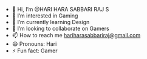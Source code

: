 - 👋 Hi, I’m @HARI HARA SABBARI RAJ S 
- 👀 I’m interested in Gaming
- 🌱 I’m currently learning Design 
- 💞️ I’m looking to collaborate on Gamers
- 📫 How to reach me hariharasabbariraj@gmail.com
- 😄 Pronouns: Hari  
- ⚡ Fun fact: Gamer

<!---
HARI HARA SABBARI RAJ S  is a ✨ special ✨ repository because its `README.md` (this file) appears on your GitHub profile.
You can click the Preview link to take a look at your changes.
--->
